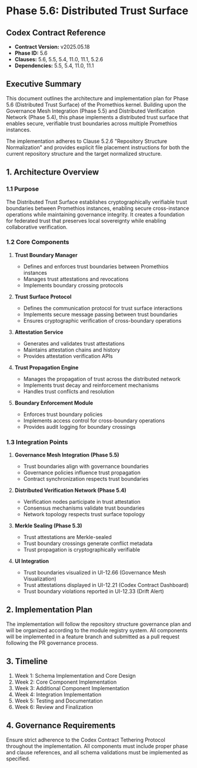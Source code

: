 # Phase 5.6: Distributed Trust Surface

## Codex Contract Reference
- **Contract Version:** v2025.05.18
- **Phase ID:** 5.6
- **Clauses:** 5.6, 5.5, 5.4, 11.0, 11.1, 5.2.6
- **Dependencies:** 5.5, 5.4, 11.0, 11.1

## Executive Summary

This document outlines the architecture and implementation plan for Phase 5.6 (Distributed Trust Surface) of the Promethios kernel. Building upon the Governance Mesh Integration (Phase 5.5) and Distributed Verification Network (Phase 5.4), this phase implements a distributed trust surface that enables secure, verifiable trust boundaries across multiple Promethios instances.

The implementation adheres to Clause 5.2.6 "Repository Structure Normalization" and provides explicit file placement instructions for both the current repository structure and the target normalized structure.

## 1. Architecture Overview

### 1.1 Purpose

The Distributed Trust Surface establishes cryptographically verifiable trust boundaries between Promethios instances, enabling secure cross-instance operations while maintaining governance integrity. It creates a foundation for federated trust that preserves local sovereignty while enabling collaborative verification.

### 1.2 Core Components

1. **Trust Boundary Manager**
   - Defines and enforces trust boundaries between Promethios instances
   - Manages trust attestations and revocations
   - Implements boundary crossing protocols

2. **Trust Surface Protocol**
   - Defines the communication protocol for trust surface interactions
   - Implements secure message passing between trust boundaries
   - Ensures cryptographic verification of cross-boundary operations

3. **Attestation Service**
   - Generates and validates trust attestations
   - Maintains attestation chains and history
   - Provides attestation verification APIs

4. **Trust Propagation Engine**
   - Manages the propagation of trust across the distributed network
   - Implements trust decay and reinforcement mechanisms
   - Handles trust conflicts and resolution

5. **Boundary Enforcement Module**
   - Enforces trust boundary policies
   - Implements access control for cross-boundary operations
   - Provides audit logging for boundary crossings

### 1.3 Integration Points

1. **Governance Mesh Integration (Phase 5.5)**
   - Trust boundaries align with governance boundaries
   - Governance policies influence trust propagation
   - Contract synchronization respects trust boundaries

2. **Distributed Verification Network (Phase 5.4)**
   - Verification nodes participate in trust attestation
   - Consensus mechanisms validate trust boundaries
   - Network topology respects trust surface topology

3. **Merkle Sealing (Phase 5.3)**
   - Trust attestations are Merkle-sealed
   - Trust boundary crossings generate conflict metadata
   - Trust propagation is cryptographically verifiable

4. **UI Integration**
   - Trust boundaries visualized in UI-12.66 (Governance Mesh Visualization)
   - Trust attestations displayed in UI-12.21 (Codex Contract Dashboard)
   - Trust boundary violations reported in UI-12.33 (Drift Alert)

## 2. Implementation Plan

The implementation will follow the repository structure governance plan and will be organized according to the module registry system. All components will be implemented in a feature branch and submitted as a pull request following the PR governance process.

## 3. Timeline

1. Week 1: Schema Implementation and Core Design
2. Week 2: Core Component Implementation
3. Week 3: Additional Component Implementation
4. Week 4: Integration Implementation
5. Week 5: Testing and Documentation
6. Week 6: Review and Finalization

## 4. Governance Requirements

Ensure strict adherence to the Codex Contract Tethering Protocol throughout the implementation. All components must include proper phase and clause references, and all schema validations must be implemented as specified.
